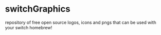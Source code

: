 # switchGraphics
repository of free open source logos, icons and pngs that can be used with your switch homebrew!
